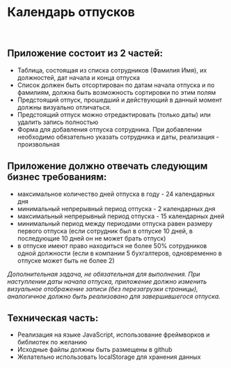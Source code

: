 # Календарь отпусков
 
## Приложение состоит из 2 частей:

- Таблица, состоящая из списка сотрудников (Фамилия Имя), их должностей, дат начала и конца отпуска
- Список должен быть отсортирован по датам начала отпуска и по фамилиям, должна быть возможность сортировки по этим полям
- Предстоящий отпуск, прошедший и действующий в данный момент должны визуально отличаться.
- Предстоящий отпуск можно отредактировать (только даты) или удалить запись полностью
- Форма для добавления отпуска сотрудника. При добавлении необходимо обязательно указать сотрудника и даты, реализация - произвольная
 
## Приложение должно отвечать следующим бизнес требованиям:

- максимальное количество дней отпуска в году - 24 календарных дня
- минимальный непрерывный период отпуска - 2 календарных дня
- максимальный непрерывный период отпуска - 15 календарных дней
- минимальный период между периодами отпуска равен размеру первого отпуска (если сотрудник был в отпуске 10 дней, в последующие 10 дней он не может брать отпуск)
- в отпуске имеют право находиться не более 50% сотрудников одной должности (если в компании 5 бухгалтеров, одновременно в отпуске может быть не более 2)

_Дополнительная задача, не обязательная для выполнения. При наступлении даты начала отпуска, приложение должно изменить визуальное отображение записи (без перезагрузки страницы), аналогичное должно быть реализовано для завершившегося отпуска._
 
## Техническая часть: 

- Реализация на языке JavaScript, использование фреймворков и библиотек по желанию
- Исходные файлы должны быть размещены в github
- Желательно использовать localStorage для хранения данных